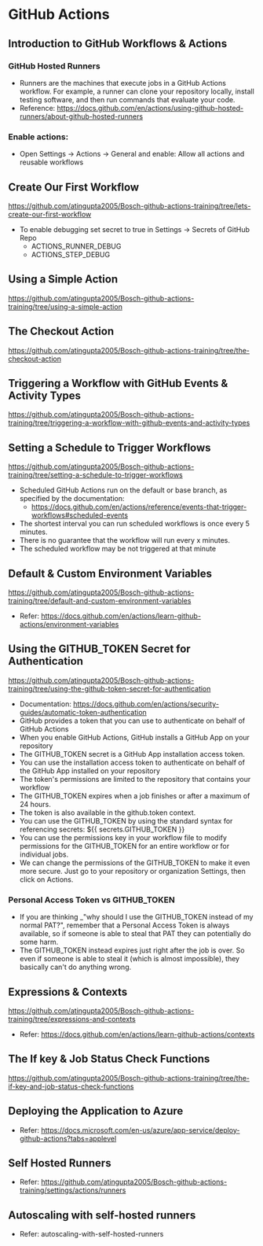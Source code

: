 # GitHub Actions
## Introduction to GitHub Workflows & Actions
### GitHub Hosted Runners
 - Runners are the machines that execute jobs in a GitHub Actions workflow. For example, a runner can clone your repository locally, install testing software, and then run commands that evaluate your code.
 - Reference: https://docs.github.com/en/actions/using-github-hosted-runners/about-github-hosted-runners

### Enable actions:
  - Open Settings -> Actions -> General and enable: Allow all actions and reusable workflows


## Create Our First Workflow
https://github.com/atingupta2005/Bosch-github-actions-training/tree/lets-create-our-first-workflow

- To enable debugging set secret to true in Settings -> Secrets of GitHub Repo
  - ACTIONS_RUNNER_DEBUG
  - ACTIONS_STEP_DEBUG

## Using a Simple Action
https://github.com/atingupta2005/Bosch-github-actions-training/tree/using-a-simple-action

## The Checkout Action
https://github.com/atingupta2005/Bosch-github-actions-training/tree/the-checkout-action

## Triggering a Workflow with GitHub Events & Activity Types
https://github.com/atingupta2005/Bosch-github-actions-training/tree/triggering-a-workflow-with-github-events-and-activity-types

## Setting a Schedule to Trigger Workflows
https://github.com/atingupta2005/Bosch-github-actions-training/tree/setting-a-schedule-to-trigger-workflows
- Scheduled GitHub Actions run on the default or base branch, as specified by the documentation:
  - https://docs.github.com/en/actions/reference/events-that-trigger-workflows#scheduled-events
- The shortest interval you can run scheduled workflows is once every 5 minutes.
- There is no guarantee that the workflow will run every x minutes.
- The scheduled workflow may be not triggered at that minute 

## Default & Custom Environment Variables
https://github.com/atingupta2005/Bosch-github-actions-training/tree/default-and-custom-environment-variables
- Refer: https://docs.github.com/en/actions/learn-github-actions/environment-variables

## Using the GITHUB_TOKEN Secret for Authentication
https://github.com/atingupta2005/Bosch-github-actions-training/tree/using-the-github-token-secret-for-authentication
- Documentation: https://docs.github.com/en/actions/security-guides/automatic-token-authentication
- GitHub provides a token that you can use to authenticate on behalf of GitHub Actions
- When you enable GitHub Actions, GitHub installs a GitHub App on your repository
- The GITHUB_TOKEN secret is a GitHub App installation access token.
- You can use the installation access token to authenticate on behalf of the GitHub App installed on your repository
- The token's permissions are limited to the repository that contains your workflow
- The GITHUB_TOKEN expires when a job finishes or after a maximum of 24 hours.
- The token is also available in the github.token context.
- You can use the GITHUB_TOKEN by using the standard syntax for referencing secrets: ${{ secrets.GITHUB_TOKEN }}
- You can use the permissions key in your workflow file to modify permissions for the GITHUB_TOKEN for an entire workflow or for individual jobs.
- We can change the permissions of the GITHUB_TOKEN to make it even more secure. Just go to your repository or organization Settings, then click on Actions.
### Personal Access Token vs GITHUB_TOKEN
- If you are thinking _"why should I use the GITHUB_TOKEN instead of my normal PAT?", remember that a Personal Access Token is always available, so if someone is able to steal that PAT they can potentially do some harm.
- The GITHUB_TOKEN instead expires just right after the job is over. So even if someone is able to steal it (which is almost impossible), they basically can't do anything wrong.

## Expressions & Contexts
https://github.com/atingupta2005/Bosch-github-actions-training/tree/expressions-and-contexts
- Refer: https://docs.github.com/en/actions/learn-github-actions/contexts

## The If key & Job Status Check Functions
https://github.com/atingupta2005/Bosch-github-actions-training/tree/the-if-key-and-job-status-check-functions

## Deploying the Application to Azure
- Refer: https://docs.microsoft.com/en-us/azure/app-service/deploy-github-actions?tabs=applevel

## Self Hosted Runners
- Refer: https://github.com/atingupta2005/Bosch-github-actions-training/settings/actions/runners

## Autoscaling with self-hosted runners
- Refer: autoscaling-with-self-hosted-runners

